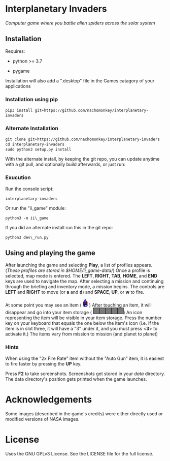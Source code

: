 # Interplanetary Invaders

*Computer game where you battle alien spiders across the solar system*

## Installation

Requires:
	
 * python >= 3.7

 * pygame

Installation will also add a ".desktop" file in the Games catagory of your applications

### Installation using pip

	pip3 install git+https://github.com/nachomonkey/interplanetary-invaders

### Alternate Installation

	git clone git+https://github.com/nachomonkey/interplanetary-invaders
	cd interplanetary-invaders
	sudo python3 setup.py install

With the alternate install, by keeping the git repo, you can update anytime with a git pull, and optionally build afterwards, or just run:

### Exucution

Run the console script:

	interplanetary-invaders

Or run the "ii\_game" module:

	python3 -m ii\_game

If you did an alternate install run this in the git repo:

	python3 dev\_run.py
	
## Using and playing the game

After launching the game and selecting **Play**, a list of profiles appears. (*These profiles are 
stored in $HOME/ii_game-data/*) Once a profile
is selected, map mode is entered. The **LEFT**, **RIGHT**, **TAB**, **HOME**, and **END** keys are used to navigate
the map. After selecting a mission and continuing through the briefing and inventory mode,
a mission begins. The controls are **LEFT** and **RIGHT** to move (or **a** and **d**) and
**SPACE**, **UP**, or **w** to fire.

At some point you may see an item (![Item](ii_game/images/bitmap/animations/items/block/block1.png  "Item"))
After touching an item, it will disappear and go into your item storage ( ![Item storage](ii_game/images/bitmap/itemHolder.png))
An icon representing the item will be visible in your item storage.
Press the number key on your keyboard that equals the one below the item's icon (i.e. If the item is in slot three, it
will have a "3" under it, and you must press <**3**> to activate it.)  The items vary from mission to mission (and planet to planet)
 
### Hints

When using the "2x Fire Rate" item without the "Auto Gun" item, it is easiest to fire faster
by pressing the **UP** key.

Press **F2** to take screenshots. Screenshots get stored in your *data* directory. The data directory's position gets printed
when the game launches.

# Acknowledgements
Some images (described in the game's credits) were either directly used or modified versions of NASA images.

# License
Uses the GNU GPLv3 License. See the LICENSE file for the full license.